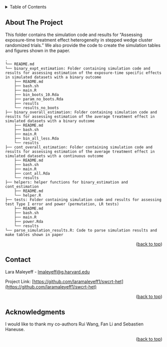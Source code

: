 <!-- TABLE OF CONTENTS -->
<details>
  <summary>Table of Contents</summary>
  <ol>
    <li>
      <a href="#about-the-project">About The Project</a>
    </li>
    <li><a href="#contact">Contact</a></li>
    <li><a href="#acknowledgments">Acknowledgments</a></li>
  </ol>
</details>



<!-- ABOUT  -->
## About The Project

This folder contains the simulation code and results for “Assessing exposure-time treatment effect heterogeneity in stepped wedge cluster randomized trials.” We also provide the code to create the simulation tables and figures shown in the paper.

    .
    └── README.md
    └── binary_expt_estimation: Folder containing simulation code and results for assessing estimation of the exposure-time specific effects in simulated datasets with a binary outcome
        ├── README.md
        ├── bash.sh               
        ├── main.R                  
        ├── bin_boots_10.Rda
        ├── param_no_boots.Rda
        ├── results
        └── results_no_boots
    ├── binary_overall_estimation: Folder containing simulation code and results for assessing estimation of the average treatment effect in simulated datasets with a binary outcome
        ├── README.md
        ├── bash.sh               
        ├── main.R                  
        ├── bin_all_less.Rda
        └── results
    ├── cont_overall_estimation: Folder containing simulation code and results for assessing estimation of the average treatment effect in simulated datasets with a continuous outcome
        ├── README.md
        ├── bash.sh
        ├── main.R
        ├── cont_all.Rda
        └── results
    ├── helpers: helper functions for binary_estimation and cont_estimation
        ├── README.md
        └── helper.R
    ├── tests: Folder containing simulation code and results for assessing test Type I error and power (permutation, LR tests)
        ├── README.md
        ├── bash.sh
        ├── main.R
        ├── power.Rda
        └── results
    └── parse_simulation_results.R: Code to parse simulation results and make tables shown in paper



<p align="right">(<a href="#readme-top">back to top</a>)</p>

<!-- CONTACT -->
## Contact

Lara Maleyeff - lmaleyeff@g.harvard.edu

Project Link: [https://github.com/laramaleyeff1/swcrt-het](https://github.com/laramaleyeff1/swcrt-het)

<p align="right">(<a href="#readme-top">back to top</a>)</p>


<!-- ACKNOWLEDGMENTS -->
## Acknowledgments

I would like to thank my co-authors Rui Wang, Fan Li and Sebastien Haneuse.

<p align="right">(<a href="#readme-top">back to top</a>)</p>
